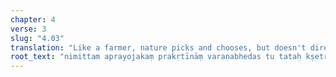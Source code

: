 ```yaml
---
chapter: 4
verse: 3
slug: "4.03"
translation: "Like a farmer, nature picks and chooses, but doesn't directly cause."
root_text: "nimittam aprayojakaṃ prakṛtīnāṃ varaṇabhedas tu tataḥ kṣetrikavat"
---
```


